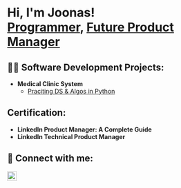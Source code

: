 <h1>Hi, I'm Joonas! <br/><a href="https://github.com/joonasisoininen">Programmer</a>, <a href="https://www.linkedin.com/in/joonasisoininen/">Future Product Manager</a>

<h2>👨‍💻 Software Development Projects:</h2>

- <b>Medical Clinic System </b>
  - [Praciting DS & Algos in Python](https://github.com/joshmadakor1/Algorithms-Practice)

<h2> Certification:</h2>

- <b>LinkedIn Product Manager: A Complete Guide </b>
- <b>LinkedIn Technical Product Manager </b>


<h2> 🤳 Connect with me:</h2>

[<img align="left" alt="JoonasSoininen | LinkedIn" width="22px" src="https://cdn.jsdelivr.net/npm/simple-icons@v3/icons/linkedin.svg" />][linkedin]



[linkedin]: https://www.linkedin.com/in/joonasisoininen/

<!--
**joshmadakor1/joshmadakor1** is a ✨ _special_ ✨ repository because its `README.md` (this file) appears on your GitHub profile.

Here are some ideas to get you started:

- 🔭 I’m currently working on ...
- 🌱 I’m currently learning ...
- 👯 I’m looking to collaborate on ...
- 🤔 I’m looking for help with ...
- 💬 Ask me about ...
- 📫 How to reach me: ...
- 😄 Pronouns: ...
- ⚡ Fun fact: ...
-->
